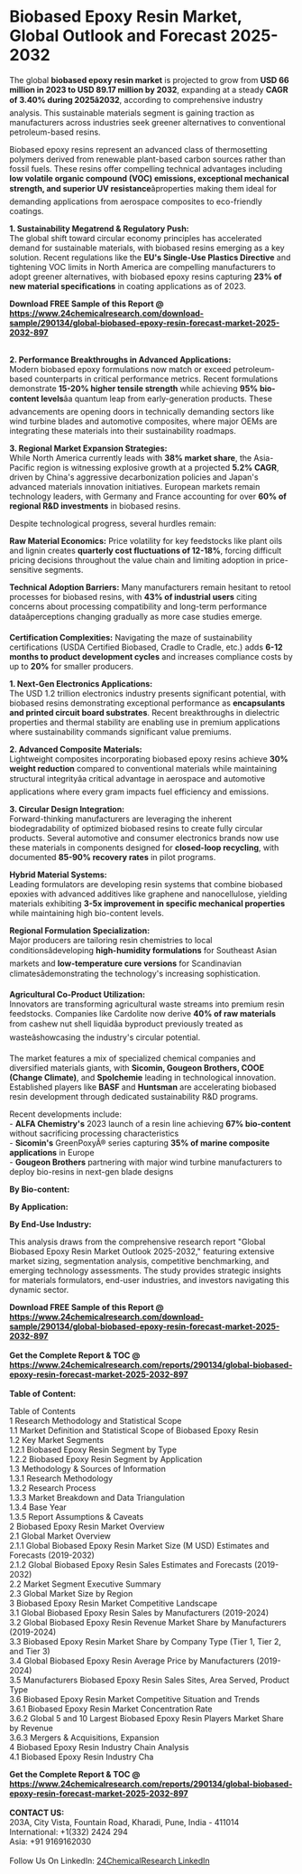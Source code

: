 <h1>Biobased Epoxy Resin Market, Global Outlook and Forecast 2025-2032</h1><p>The global <strong>biobased epoxy resin market</strong> is projected to grow from <strong>USD 66 million in 2023 to USD 89.17 million by 2032</strong>, expanding at a steady <strong>CAGR of 3.40% during 2025â2032</strong>, according to comprehensive industry analysis. This sustainable materials segment is gaining traction as manufacturers across industries seek greener alternatives to conventional petroleum-based resins.</p><p>Biobased epoxy resins represent an advanced class of thermosetting polymers derived from renewable plant-based carbon sources rather than fossil fuels. These resins offer compelling technical advantages including <strong>low volatile organic compound (VOC) emissions, exceptional mechanical strength, and superior UV resistance</strong>âproperties making them ideal for demanding applications from aerospace composites to eco-friendly coatings.</p><p><strong>1. Sustainability Megatrend &amp; Regulatory Push:</strong><br>
The global shift toward circular economy principles has accelerated demand for sustainable materials, with biobased resins emerging as a key solution. Recent regulations like the <strong>EU's Single-Use Plastics Directive</strong> and tightening VOC limits in North America are compelling manufacturers to adopt greener alternatives, with biobased epoxy resins capturing <strong>23% of new material specifications</strong> in coating applications as of 2023.</p><div><b>Download FREE Sample of this Report @ 
            <a href="https://www.24chemicalresearch.com/download-sample/290134/global-biobased-epoxy-resin-forecast-market-2025-2032-897">
            https://www.24chemicalresearch.com/download-sample/290134/global-biobased-epoxy-resin-forecast-market-2025-2032-897</a></b></div><br><p><strong>2. Performance Breakthroughs in Advanced Applications:</strong><br>
Modern biobased epoxy formulations now match or exceed petroleum-based counterparts in critical performance metrics. Recent formulations demonstrate <strong>15-20% higher tensile strength</strong> while achieving <strong>95% bio-content levels</strong>âa quantum leap from early-generation products. These advancements are opening doors in technically demanding sectors like wind turbine blades and automotive composites, where major OEMs are integrating these materials into their sustainability roadmaps.</p><p><strong>3. Regional Market Expansion Strategies:</strong><br>
While North America currently leads with <strong>38% market share</strong>, the Asia-Pacific region is witnessing explosive growth at a projected <strong>5.2% CAGR</strong>, driven by China's aggressive decarbonization policies and Japan's advanced materials innovation initiatives. European markets remain technology leaders, with Germany and France accounting for over <strong>60% of regional R&amp;D investments</strong> in biobased resins.</p><p>Despite technological progress, several hurdles remain:</p><p><strong>Raw Material Economics:</strong> Price volatility for key feedstocks like plant oils and lignin creates <strong>quarterly cost fluctuations of 12-18%</strong>, forcing difficult pricing decisions throughout the value chain and limiting adoption in price-sensitive segments.</p><p><strong>Technical Adoption Barriers:</strong> Many manufacturers remain hesitant to retool processes for biobased resins, with <strong>43% of industrial users</strong> citing concerns about processing compatibility and long-term performance dataâperceptions changing gradually as more case studies emerge.</p><p><strong>Certification Complexities:</strong> Navigating the maze of sustainability certifications (USDA Certified Biobased, Cradle to Cradle, etc.) adds <strong>6-12 months to product development cycles</strong> and increases compliance costs by up to <strong>20%</strong> for smaller producers.</p><p><strong>1. Next-Gen Electronics Applications:</strong><br>
The USD 1.2 trillion electronics industry presents significant potential, with biobased resins demonstrating exceptional performance as <strong>encapsulants and printed circuit board substrates</strong>. Recent breakthroughs in dielectric properties and thermal stability are enabling use in premium applications where sustainability commands significant value premiums.</p><p><strong>2. Advanced Composite Materials:</strong><br>
Lightweight composites incorporating biobased epoxy resins achieve <strong>30% weight reduction</strong> compared to conventional materials while maintaining structural integrityâa critical advantage in aerospace and automotive applications where every gram impacts fuel efficiency and emissions.</p><p><strong>3. Circular Design Integration:</strong><br>
Forward-thinking manufacturers are leveraging the inherent biodegradability of optimized biobased resins to create fully circular products. Several automotive and consumer electronics brands now use these materials in components designed for <strong>closed-loop recycling</strong>, with documented <strong>85-90% recovery rates</strong> in pilot programs.</p><p><strong>Hybrid Material Systems:</strong><br>
	Leading formulators are developing resin systems that combine biobased epoxies with advanced additives like graphene and nanocellulose, yielding materials exhibiting <strong>3-5x improvement in specific mechanical properties</strong> while maintaining high bio-content levels.</p><p><strong>Regional Formulation Specialization:</strong><br>
	Major producers are tailoring resin chemistries to local conditionsâdeveloping <strong>high-humidity formulations</strong> for Southeast Asian markets and <strong>low-temperature cure versions</strong> for Scandinavian climatesâdemonstrating the technology's increasing sophistication.</p><p><strong>Agricultural Co-Product Utilization:</strong><br>
	Innovators are transforming agricultural waste streams into premium resin feedstocks. Companies like Cardolite now derive <strong>40% of raw materials</strong> from cashew nut shell liquidâa byproduct previously treated as wasteâshowcasing the industry's circular potential.</p><p>The market features a mix of specialized chemical companies and diversified materials giants, with <strong>Sicomin, Gougeon Brothers, COOE (Change Climate)</strong>, and <strong>Spolchemie</strong> leading in technological innovation. Established players like <strong>BASF</strong> and <strong>Huntsman</strong> are accelerating biobased resin development through dedicated sustainability R&amp;D programs.</p><p>Recent developments include:<br>
- <strong>ALFA Chemistry's</strong> 2023 launch of a resin line achieving <strong>67% bio-content</strong> without sacrificing processing characteristics<br>
- <strong>Sicomin's</strong> GreenPoxyÂ® series capturing <strong>35% of marine composite applications</strong> in Europe<br>
- <strong>Gougeon Brothers</strong> partnering with major wind turbine manufacturers to deploy bio-resins in next-gen blade designs</p><p><strong>By Bio-content:</strong></p><p><strong>By Application:</strong></p><p><strong>By End-Use Industry:</strong></p><p>This analysis draws from the comprehensive research report "Global Biobased Epoxy Resin Market Outlook 2025-2032," featuring extensive market sizing, segmentation analysis, competitive benchmarking, and emerging technology assessments. The study provides strategic insights for materials formulators, end-user industries, and investors navigating this dynamic sector.</p><div><b>Download FREE Sample of this Report @ 
            <a href="https://www.24chemicalresearch.com/download-sample/290134/global-biobased-epoxy-resin-forecast-market-2025-2032-897">
            https://www.24chemicalresearch.com/download-sample/290134/global-biobased-epoxy-resin-forecast-market-2025-2032-897</a></b></div><br><div><b>Get the Complete Report & TOC @ 
            <a href="https://www.24chemicalresearch.com/reports/290134/global-biobased-epoxy-resin-forecast-market-2025-2032-897">
            https://www.24chemicalresearch.com/reports/290134/global-biobased-epoxy-resin-forecast-market-2025-2032-897</a></b></div><br>
            <b>Table of Content:</b><p>Table of Contents<br />
1 Research Methodology and Statistical Scope<br />
1.1 Market Definition and Statistical Scope of Biobased Epoxy Resin<br />
1.2 Key Market Segments<br />
1.2.1 Biobased Epoxy Resin Segment by Type<br />
1.2.2 Biobased Epoxy Resin Segment by Application<br />
1.3 Methodology & Sources of Information<br />
1.3.1 Research Methodology<br />
1.3.2 Research Process<br />
1.3.3 Market Breakdown and Data Triangulation<br />
1.3.4 Base Year<br />
1.3.5 Report Assumptions & Caveats<br />
2 Biobased Epoxy Resin Market Overview<br />
2.1 Global Market Overview<br />
2.1.1 Global Biobased Epoxy Resin Market Size (M USD) Estimates and Forecasts (2019-2032)<br />
2.1.2 Global Biobased Epoxy Resin Sales Estimates and Forecasts (2019-2032)<br />
2.2 Market Segment Executive Summary<br />
2.3 Global Market Size by Region<br />
3 Biobased Epoxy Resin Market Competitive Landscape<br />
3.1 Global Biobased Epoxy Resin Sales by Manufacturers (2019-2024)<br />
3.2 Global Biobased Epoxy Resin Revenue Market Share by Manufacturers (2019-2024)<br />
3.3 Biobased Epoxy Resin Market Share by Company Type (Tier 1, Tier 2, and Tier 3)<br />
3.4 Global Biobased Epoxy Resin Average Price by Manufacturers (2019-2024)<br />
3.5 Manufacturers Biobased Epoxy Resin Sales Sites, Area Served, Product Type<br />
3.6 Biobased Epoxy Resin Market Competitive Situation and Trends<br />
3.6.1 Biobased Epoxy Resin Market Concentration Rate<br />
3.6.2 Global 5 and 10 Largest Biobased Epoxy Resin Players Market Share by Revenue<br />
3.6.3 Mergers & Acquisitions, Expansion<br />
4 Biobased Epoxy Resin Industry Chain Analysis<br />
4.1 Biobased Epoxy Resin Industry Cha</p><div><b>Get the Complete Report & TOC @ 
            <a href="https://www.24chemicalresearch.com/reports/290134/global-biobased-epoxy-resin-forecast-market-2025-2032-897">
            https://www.24chemicalresearch.com/reports/290134/global-biobased-epoxy-resin-forecast-market-2025-2032-897</a></b></div><br><b>CONTACT US:</b><br>
            203A, City Vista, Fountain Road, Kharadi, Pune, India - 411014<br>
            International: +1(332) 2424 294<br>
            Asia: +91 9169162030 <br><br>
            Follow Us On LinkedIn: <a href="https://www.linkedin.com/company/24chemicalresearch/">24ChemicalResearch LinkedIn</a>